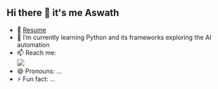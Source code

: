 ## Hi there 👋 it's me Aswath

- 🔭 [Resume]()
- 🌱 I’m currently learning Python and its frameworks exploring the AI automation
- 📫 Reach me: <br /> <img src="https://img.shields.io/badge/LinkedIn-0077B5?style=for-the-badge&logo=linkedin&logoColor=white" />
- 😄 Pronouns: ...
- ⚡ Fun fact: ...
